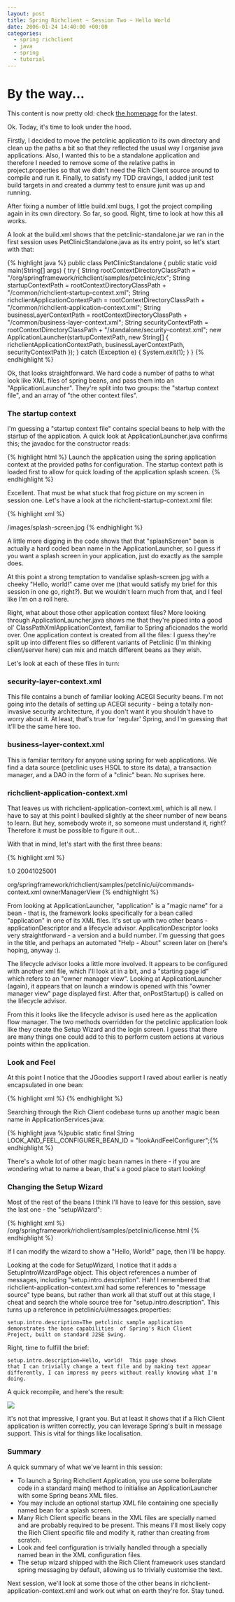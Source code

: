 ```yaml
---
layout: post
title: Spring Richclient ~ Session Two ~ Hello World
date: 2006-01-24 14:40:00 +00:00
categories:
  - spring richclient 
  - java 
  - spring
  - tutorial
---
```

<div class='notice'><h1>By the way...</h1><p>This content is now pretty old: check <a href='/'>the homepage</a> for the latest.</p></div>
          
<p>Ok. Today, it's time to look under the hood.</p>
<p>Firstly, I decided to move the petclinic application to its own directory and clean up the paths a bit so that they reflected the usual way I organise java applications. Also, I wanted this to be a standalone application and therefore I needed to remove some of the relative paths in project.properties so that we didn't need the Rich Client source around to compile and run it. Finally, to satisfy my TDD cravings, I added junit test build targets in and created a dummy test to ensure junit was up and running. </p>
<p>After fixing a number of little build.xml bugs, I got the project compiling again in its own directory. So far, so good. Right, time to look at how this all works. </p>
<p>A look at the build.xml shows that the petclinic-standalone.jar we ran in the first session uses PetClinicStandalone.java as its entry point, so let's start with that:</p>
<p>{% highlight java %}
public class PetClinicStandalone {
    public static void main(String[] args) {
        try {
            String rootContextDirectoryClassPath = "/org/springframework/richclient/samples/petclinic/ctx";
            String startupContextPath = rootContextDirectoryClassPath + "/common/richclient-startup-context.xml";
            String richclientApplicationContextPath = rootContextDirectoryClassPath
                    + "/common/richclient-application-context.xml";
            String businessLayerContextPath = rootContextDirectoryClassPath + "/common/business-layer-context.xml";
            String securityContextPath = rootContextDirectoryClassPath + "/standalone/security-context.xml";
            new ApplicationLauncher(startupContextPath, new String[] { richclientApplicationContextPath,
                    businessLayerContextPath, securityContextPath });
        } catch (Exception e) {
            System.exit(1);
        }
}
{% endhighlight %}</p>
<p>Ok, that looks straightforward. We hard code a number of paths to what look like XML files of spring beans, and pass them into an "ApplicationLauncher". They're split into two groups: the "startup context file", and an array of "the other context files".</p>
<h3>The startup context</h3>
<p>I'm guessing a "startup context file" contains special beans to help with the startup of the application. A quick look at ApplicationLauncher.java confirms this; the javadoc for the constructor reads:</p>
<p>{% highlight html %}
Launch the application using the spring application context
at the provided paths for configuration. The startup context
path is loaded first to allow for quick loading of the
application splash screen.
{% endhighlight %}</p>
<p>Excellent. That must be what stuck that frog picture on my screen in session one. Let's have a look at the richclient-startup-context.xml file:</p>
<p>{% highlight xml %}
  <beans>
    <bean id="splashScreen" class="org.springframework.richclient.application.SplashScreen" singleton="false"></p>
<property name="imageResourcePath">
        <value>/images/splash-screen.jpg</value>
      </property>
    </bean>
  </beans>
{% endhighlight %}</p>
<p>A little more digging in the code shows that that "splashScreen" bean is actually a hard coded bean name in the ApplicationLauncher, so I guess if you want a splash screen in your application, just do exactly as the sample does.</p>
<p>At this point a strong temptation to vandalise splash-screen.jpg with a cheeky "Hello, world!" came over me (that would satisfy my brief for this session in one go, right?). But we wouldn't learn much from that, and I feel like I'm on a roll here. </p>
<p>Right, what about those other application context files? More looking through ApplicationLauncher.java shows me that they're piped into a good ol' ClassPathXmlApplicationContext, familiar to Spring aficionados the world over. One application context is created from all the files: I guess they're split up into different files so different variants of Petclinic (I'm thinking client/server here) can mix and match different beans as they wish.</p>
<p>Let's look at each of these files in turn: </p>
<h3>security-layer-context.xml</h3>
<p>This file contains a bunch of familiar looking ACEGI Security beans. I'm not going into the details of setting up ACEGI security - being a totally non-invasive security architecture, if you don't want it you shouldn't have to worry about it. At least, that's true for 'regular' Spring, and I'm guessing that it'll be the same here too.</p>
<h3>business-layer-context.xml</h3>
<p>This is familiar territory for anyone using spring for web applications. We find a data source (petclinic uses HSQL to store its data), a transaction manager, and a DAO in the form of a "clinic" bean. No suprises here.</p>
<h3>richclient-application-context.xml</h3>
<p>That leaves us with richclient-application-context.xml, which is all new. I have to say at this point I baulked slightly at the sheer number of new beans to learn. But hey, somebody wrote it, so someone must understand it, right? Therefore it must be possible to figure it out... </p>
<p>With that in mind, let's start with the first three beans:</p>
<p>{% highlight xml %}
  <bean id="application"
    class="org.springframework.richclient.application.Application">
    <constructor-arg index="0">
      <ref bean="applicationDescriptor"/>
    </constructor-arg>
    <constructor-arg index="1">
      <ref bean="petclinicLifecycleAdvisor"/>
    </constructor-arg>
  </bean></p>
<p>  <bean id="applicationDescriptor"
    class="org.springframework.richclient.application.support.DefaultApplicationDescriptor"></p>
<property name="version">
      <value>1.0</value>
    </property>
<property name="buildId">
      <value>20041025001</value>
    </property>
  </bean></p>
<p>  <bean id="petclinicLifecycleAdvisor"
    class="org.springframework.richclient.samples.petclinic.PetClinicLifecycleAdvisor"></p>
<property name="windowCommandBarDefinitions">
      <value>org/springframework/richclient/samples/petclinic/ui/commands-context.xml</value>
    </property>
<property name="startingPageId">
      <value>ownerManagerView</value>
    </property>
  </bean>
{% endhighlight %}</p>
<p>From looking at ApplicationLauncher, "application" is a "magic name" for a bean - that is, the framework looks specifically for a bean called "application" in one of its XML files. It's set up with two other beans - applicationDescriptor and a lifecycle advisor. ApplicationDescriptor looks very straightforward - a version and a build number. I'm guessing that goes in the title, and perhaps an automated "Help - About" screen later on (here's hoping, anyway :).</p>
<p>The lifecycle advisor looks a little more involved. It appears to be configured with another xml file, which I'll look at in a bit, and a "starting page id" which refers to an "owner manager view". Looking at ApplicationLauncher (again), it appears that on launch a window is opened with this "owner manager view" page displayed first. After that, onPostStartup() is called on the lifecycle advisor. </p>
<p>From this it looks like the lifecycle advisor is used here as the application flow manager. The two methods overridden for the petclinic application look like they create the Setup Wizard and the login screen. I guess that there are many things one could add to this to perform custom actions at various points within the application.</p>
<h3>Look and Feel</h3>
<p>At this point I notice that the JGoodies support I raved about earlier is neatly encapsulated in one bean:</p>
<p>{% highlight xml %}
  <bean id="lookAndFeelConfigurer"
    class="org.springframework.richclient.application.config.JGoodiesLooksConfigurer">
<property name="popupDropShadowEnabled" value="false" />
<property name="theme">
      <bean class="com.jgoodies.looks.plastic.theme.ExperienceBlue"/>
    </property>
  </bean>
{% endhighlight %}</p>
<p>Searching through the Rich Client codebase turns up another magic bean name in ApplicationServices.java:</p>
<p>{% highlight java %}public static final String LOOK_AND_FEEL_CONFIGURER_BEAN_ID = "lookAndFeelConfigurer";{% endhighlight %}</p>
<p>There's a whole lot of other magic bean names in there - if you are wondering what to name a bean, that's a good place to start looking!</p>
<h3>Changing the Setup Wizard</h3>
<p>Most of the rest of the beans I think I'll have to leave for this session, save the last one - the "setupWizard":</p>
<p>{% highlight xml %}
  <bean id="setupWizard"
    class="org.springframework.richclient.application.setup.SetupWizard">
<property name="licenseTextLocation">
      <value>/org/springframework/richclient/samples/petclinic/license.html</value>
    </property>
  </bean>
{% endhighlight %}</p>
<p>If I can modify the wizard to show a "Hello, World!" page, then I'll be happy. </p>
<p>Looking at the code for SetupWizard, I notice that it adds a SetupIntroWizardPage object. This object references a number of messages, including "setup.intro.description". Hah! I remembered that richclient-application-context.xml had some references to "message source" type beans, but rather than work all that stuff out at this stage, I cheat and search the whole source tree for "setup.intro.description". This turns up a reference in petclinic/ui/messages.properties:</p>
<p><code>setup.intro.description=The petclinic sample application
demonstrates the base capabilities  of Spring's Rich Client
Project, built on standard J2SE Swing.</code></p>
<p>Right, time to fulfill the brief:</p>
<p><code>setup.intro.description=Hello, world!  This page shows
that I can trivially change a text file and by making text appear
differently, I can impress my peers without really knowing what I'm
doing.</code></p>
<p>A quick recompile, and here's the result:</p>
<p><img src="/files/spring-richclient-2-1.jpg"/></p>
<p>It's not that impressive, I grant you. But at least it shows that if a Rich Client application is written correctly, you can leverage Spring's built in message support. This is vital for things like localisation.</p>
<h3>Summary</h3>
<p>A quick summary of what we've learnt in this session:</p>
<ul>
<li>To launch a Spring Richclient Application, you use some boilerplate code in a standard main() method to initialise an ApplicationLauncher with some Spring beans XML files.</li>
<li>You may include an optional startup XML file containing one specially named bean for a splash screen.</li>
<li>Many Rich Client specific beans in the XML files are specially named and are probably required to be present. This means I'll most likely copy the Rich Client specific file and modify it, rather than creating from scratch.</li>
<li>Look and feel configuration is trivially handled through a specially named bean in the XML configuration files.</li>
<li>The setup wizard shipped with the Rich Client framework uses standard spring messaging by default, allowing us to trivially customise the text.</li>
</ul>
<p>Next session, we'll look at some those of the other beans in richclient-application-context.xml and work out what on earth they're for. Stay tuned.</p>
